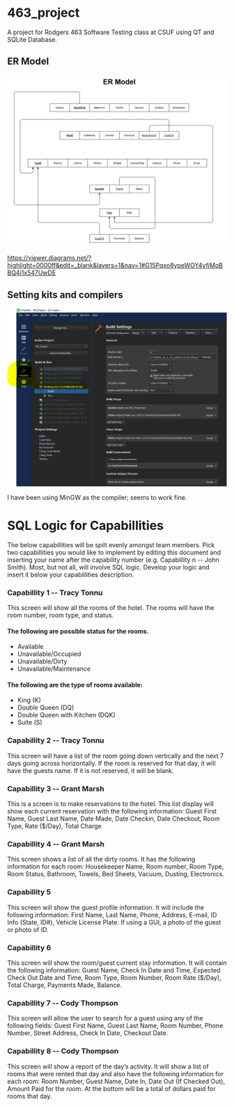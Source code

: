 # 463_project
A project for Rodgers 463 Software Testing class at CSUF using QT and SQLite Database.  


## ER Model

![ER Model Concept](ERModel1.JPG)

https://viewer.diagrams.net/?highlight=0000ff&edit=_blank&layers=1&nav=1#G15Pqxo8ypeWOY4yfjMoBBQ4i1x547UwDE

## Setting kits and compilers

![QT Compilers](QTCompile.JPG)

I have been using MinGW as the compiler; seems to work fine.

# SQL Logic for Capabillities
The below capabillities will be spilt evenly amongst team members.  Pick two capabillities you would like to implement by editing this document and inserting your name after the capability number (e.g. Capabillity n -- John Smith).  Most, but not all, will involve SQL logic.  Develop your logic and insert it below your capabillities description.

### Capabillity 1 -- Tracy Tonnu
This screen will show all the rooms of the hotel.  The rooms will have the room number, room type, and status.  
#### The following are possible status for the rooms.
* Available
* Unavailable/Occupied
* Unavailable/Dirty
* Unavailable/Maintenance

#### The following are the type of rooms available:
* King (K)
* Double Queen (DQ)
* Double Queen with Kitchen (DQK)
* Suite (S)

### Capabillity 2 -- Tracy Tonnu
This screen will have a list of the room going down vertically and the next 7 days going across horizontally.  If the room is reserved for that day, it will have the guests name.  If it is not reserved, it will be blank.

### Capabillity 3 -- Grant Marsh
This is a screen is to make reservations to the hotel.  This list display will show each current reservation with the following information:  Guest First Name, Guest Last Name, Date Made,  Date Checkin,  Date Checkout,  Room Type,  Rate ($/Day), Total Charge

### Capabillity 4 -- Grant Marsh
This screen shows a list of all the dirty rooms.  It has the following information for each room: Housekeeper Name, Room number, Room Type, Room Status, Bathroom,  Towels, Bed Sheets, Vacuum, Dusting, Electronics.  

### Capabillity 5
This screen will show the guest profile information.  It will include the following information: First Name, Last Name, Phone, Address, E-mail,  ID Info (State, ID#), Vehicle License Plate.
If using a GUI, a photo of the guest or photo of ID.

### Capabillity 6
This screen will show the room/guest current stay information.  It will contain the following information:  Guest Name, Check In Date and Time, Expected Check Out Date and Time,  Room Type, Room Number, Room Rate ($/Day), Total Charge, Payments Made, Balance.

### Capabillity 7 -- Cody Thompson
This screen will allow the user to search for a guest using any of the following fields: Guest First Name, Guest Last Name, Room Number, Phone Number, Street Address, Check In Date, Checkout Date.

### Capabillity 8 -- Cody Thompson
This screen will show a report of the day’s activity.  It will show a list of rooms that were rented that day and also have the following information for each room: Room Number, Guest Name, Date In, Date Out (If Checked Out), Amount Paid for the room. At the bottom will be a total of dollars paid for rooms that day.
